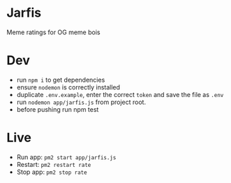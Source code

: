 # Jarfis
Meme ratings for OG meme bois

# Dev
* run `npm i` to get dependencies
* ensure `nodemon` is correctly installed
* duplicate `.env.example`, enter the correct `token` and save the file as `.env`
* run `nodemon app/jarfis.js` from project root.
* before pushing run npm test

# Live
* Run app:  `pm2 start app/jarfis.js`
* Restart:  `pm2 restart rate`
* Stop app: `pm2 stop rate`
